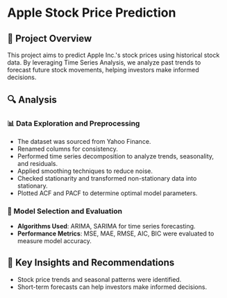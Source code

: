 # Apple Stock Price Prediction

## 📌 Project Overview
This project aims to predict Apple Inc.'s stock prices using historical stock data. By leveraging Time Series Analysis, we analyze past trends to forecast future stock movements, helping investors make informed decisions.

## 🔍 Analysis

### 📊 Data Exploration and Preprocessing
- The dataset was sourced from Yahoo Finance.
- Renamed columns for consistency.
- Performed time series decomposition to analyze trends, seasonality, and residuals.
- Applied smoothing techniques to reduce noise.
- Checked stationarity and transformed non-stationary data into stationary.
- Plotted ACF and PACF to determine optimal model parameters.

### 🤖 Model Selection and Evaluation
- **Algorithms Used**: ARIMA, SARIMA for time series forecasting.
- **Performance Metrics**: MSE, MAE, RMSE, AIC, BIC were evaluated to measure model accuracy.

## 📌 Key Insights and Recommendations
- Stock price trends and seasonal patterns were identified.
- Short-term forecasts can help investors make informed decisions.

